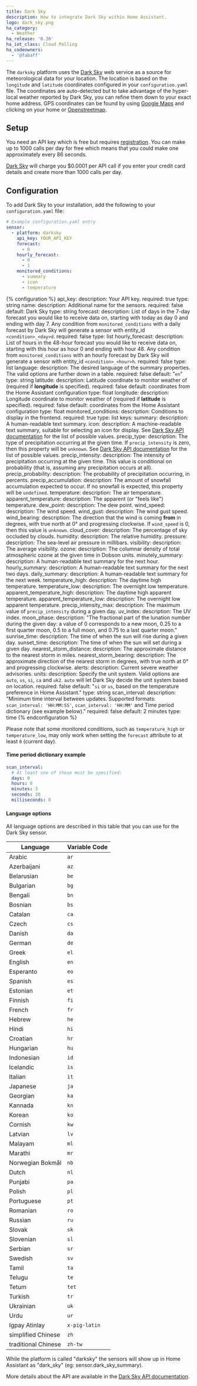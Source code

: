 ```yaml
---
title: Dark Sky
description: How to integrate Dark Sky within Home Assistant.
logo: dark_sky.png
ha_category:
  - Weather
ha_release: '0.30'
ha_iot_class: Cloud Polling
ha_codeowners:
  - '@fabaff'
---
```


The `darksky` platform uses the [Dark Sky](https://darksky.net/) web service as a source for meteorological data for your location. The location is based on the `longitude` and `latitude` coordinates configured in your `configuration.yaml` file. The coordinates are auto-detected but to take advantage of the hyper-local weather reported by Dark Sky, you can refine them down to your exact home address. GPS coordinates can be found by using [Google Maps](https://www.google.com/maps) and clicking on your home or [Openstreetmap](https://www.openstreetmap.org/).

## Setup

You need an API key which is free but requires [registration](https://darksky.net/dev/register). You can make up to 1000 calls per day for free which means that you could make one approximately every 86 seconds.

<div class='note warning'>

[Dark Sky](https://darksky.net/dev/) will charge you $0.0001 per API call if you enter your credit card details and create more than 1000 calls per day.

</div>

## Configuration

To add Dark Sky to your installation, add the following to your `configuration.yaml` file:

```yaml
# Example configuration.yaml entry
sensor:
  - platform: darksky
    api_key: YOUR_API_KEY
    forecast:
      - 0
    hourly_forecast:
      - 0
      - 1
    monitored_conditions:
      - summary
      - icon
      - temperature
```

{% configuration %}
api_key:
  description: Your API key.
  required: true
  type: string
name:
  description: Additional name for the sensors.
  required: false
  default: Dark Sky
  type: string
forecast:
  description: List of days in the 7-day forecast you would like to receive data on, starting with today as day 0 and ending with day 7. Any condition from `monitored_conditions` with a daily forecast by Dark Sky will generate a sensor with entity_id `<condition>_<day>d`.
  required: false
  type: list
hourly_forecast:
  description: List of hours in the 48-hour forecast you would like to receive data on, starting with this hour as hour 0 and ending with hour 48. Any condition from `monitored_conditions` with an hourly forecast by Dark Sky will generate a sensor with entity_id `<condition>_<hour>h`.
  required: false
  type: list
language:
  description: The desired language of the summary properties. The valid options are further down in a table.
  required: false
  default: "`en`"
  type: string
latitude:
  description: Latitude coordinate to monitor weather of (required if **longitude** is specified).
  required: false
  default: coordinates from the Home Assistant configuration
  type: float
longitude:
  description: Longitude coordinate to monitor weather of (required if **latitude** is specified).
  required: false
  default: coordinates from the Home Assistant configuration
  type: float
monitored_conditions:
  description: Conditions to display in the frontend.
  required: true
  type: list
  keys:
    summary:
      description: A human-readable text summary.
    icon:
      description: A machine-readable text summary, suitable for selecting an icon for display. See [Dark Sky API documentation](https://darksky.net/dev/docs) for the list of possible values.
    precip_type:
      description: The type of precipitation occurring at the given time. If `precip_intensity` is zero, then this property will be `unknown`. See [Dark Sky API documentation](https://darksky.net/dev/docs) for the list of possible values.
    precip_intensity:
      description: The intensity of precipitation occurring at the given time. This value is conditional on probability (that is, assuming any precipitation occurs at all).
    precip_probability:
      description: The probability of precipitation occurring, in percents.
    precip_accumulation:
      description: The amount of snowfall accumulation expected to occur. If no snowfall is expected, this property will be `undefined`.
    temperature:
      description: The air temperature.
    apparent_temperature:
      description: The apparent (or "feels like") temperature.
    dew_point:
      description: The dew point.
    wind_speed:
      description: The wind speed.
    wind_gust:
      description: The wind gust speed.
    wind_bearing:
      description: The direction that the wind is coming **from** in degrees, with true north at 0° and progressing clockwise. If `wind_speed` is 0, then this value is `unknown`.
    cloud_cover:
      description: The percentage of sky occluded by clouds.
    humidity:
      description: The relative humidity.
    pressure:
      description: The sea-level air pressure in millibars.
    visibility:
      description: The average visibility.
    ozone:
      description: The columnar density of total atmospheric ozone at the given time in Dobson units.
    minutely_summary:
      description: A human-readable text summary for the next hour.
    hourly_summary:
      description: A human-readable text summary for the next two days.
    daily_summary:
      description: A human-readable text summary for the next week.
    temperature_high:
      description: The daytime high temperature.
    temperature_low:
      description: The overnight low temperature.
    apparent_temperature_high:
      description: The daytime high apparent temperature.
    apparent_temperature_low:
      description: The overnight low apparent temperature.
    precip_intensity_max:
      description: The maximum value of `precip_intensity` during a given day.
    uv_index:
      description: The UV index.
    moon_phase:
      description: "The fractional part of the lunation number during the given day: a value of 0 corresponds to a new moon, 0.25 to a first quarter moon, 0.5 to a full moon, and 0.75 to a last quarter moon."
    sunrise_time:
      description: The time of when the sun will rise during a given day.
    sunset_time:
      description: The time of when the sun will set during a given day.
    nearest_storm_distance:
      description: The approximate distance to the nearest storm in miles.
    nearest_storm_bearing:
      description: The approximate direction of the nearest storm in degrees, with true north at 0° and progressing clockwise.
    alerts:
      description: Current severe weather advisories.
units:
  description: Specify the unit system. Valid options are `auto`, `us`, `si`, `ca` and `uk2`. `auto` will let Dark Sky decide the unit system based on location.
  required: false
  default: "`si` or `us`, based on the temperature preference in Home Assistant."
  type: string
scan_interval:
  description: "Minimum time interval between updates. Supported formats: `scan_interval: 'HH:MM:SS'`, `scan_interval: 'HH:MM'` and Time period dictionary (see example below)."
  required: false
  default: 2 minutes
  type: time
{% endconfiguration %}

<div class='note'>

Please note that some monitored conditions, such as `temperature_high` or `temperature_low`, may only work when setting the `forecast` attribute to at least `0` (current day).

</div>

#### Time period dictionary example

```yaml
scan_interval:
  # At least one of these must be specified:
  days: 0
  hours: 0
  minutes: 3
  seconds: 30
  milliseconds: 0
```

#### Language options

All language options are described in this table that you can use for the Dark Sky sensor.

|Language|Variable Code|
|---|---|
|Arabic|`ar`|
|Azerbaijani|`az`|
|Belarusian|`be`|
|Bulgarian|`bg`|
|Bengali|`bn`|
|Bosnian|`bs`|
|Catalan|`ca`|
|Czech|`cs`|
|Danish|`da`|
|German|`de`|
|Greek|`el`|
|English|`en`|
|Esperanto|`eo`|
|Spanish|`es`|
|Estonian|`et`|
|Finnish|`fi`|
|French|`fr`|
|Hebrew|`he`|
|Hindi|`hi`|
|Croatian|`hr`|
|Hungarian|`hu`|
|Indonesian|`id`|
|Icelandic|`is`|
|Italian|`it`|
|Japanese|`ja`|
|Georgian|`ka`|
|Kannada|`kn`|
|Korean|`ko`|
|Cornish|`kw`|
|Latvian|`lv`|
|Malayam|`ml`|
|Marathi|`mr`|
|Norwegian Bokmål|`nb`|
|Dutch|`nl`|
|Punjabi|`pa`|
|Polish|`pl`|
|Portuguese|`pt`|
|Romanian|`ro`|
|Russian|`ru`|
|Slovak|`sk`|
|Slovenian|`sl`|
|Serbian|`sr`|
|Swedish|`sv`|
|Tamil|`ta`|
|Telugu|`te`|
|Tetum|`tet`|
|Turkish|`tr`|
|Ukrainian|`uk`|
|Urdu|`ur`|
|Igpay Atinlay|`x-pig-latin`|
|simplified Chinese|`zh`|
|traditional Chinese|`zh-tw`|

<div class='note warning'>
While the platform is called "darksky" the sensors will show up in Home Assistant as "dark_sky" (eg: sensor.dark_sky_summary).
</div>

More details about the API are available in the [Dark Sky API documentation](https://darksky.net/dev/docs).
